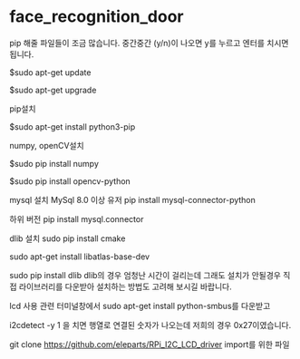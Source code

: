 # face_recognition_door

pip 해줄 파일들이 조금 많습니다. 중간중간 (y/n)이 나오면 y를 누르고 엔터를 치시면 됩니다.

$sudo apt-get update

$sudo apt-get upgrade

pip설치

$sudo apt-get install python3-pip


numpy, openCV설치

$sudo pip install numpy

$sudo pip install opencv-python


mysql 설치
MySql 8.0 이상 유저
pip install mysql-connector-python

하위 버전
pip install mysql.connector


dlib 설치
sudo pip install cmake

sudo apt-get install libatlas-base-dev

sudo pip install dlib
dlib의 경우 엄청난 시간이 걸리는데 그래도 설치가 안될경우 직접 라이브러리를 다운받아 설치하는 방법도 고려해 보시길 바랍니다.


lcd 사용 관련
터미널창에서 
sudo apt-get install python-smbus를 다운받고

i2cdetect -y 1 을 치면 행열로 연결된 숫자가 나오는데 저희의 경우 0x27이였습니다.

git clone https://github.com/eleparts/RPi_I2C_LCD_driver import를 위한 파일

